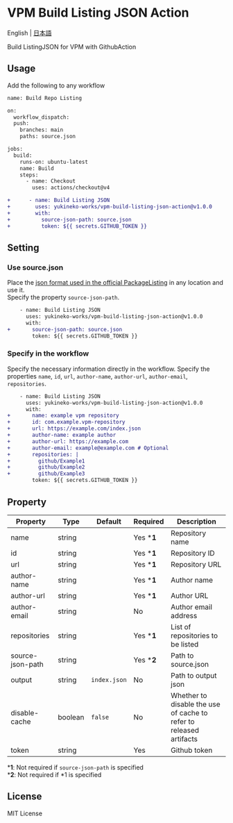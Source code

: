 # VPM Build Listing JSON Action
English | [日本語](README_ja.md)  
  
Build ListingJSON for VPM with GithubAction

## Usage
Add the following to any workflow
```diff
name: Build Repo Listing

on: 
  workflow_dispatch:
  push:
    branches: main
    paths: source.json

jobs:
  build:
    runs-on: ubuntu-latest
    name: Build
    steps:
      - name: Checkout
        uses: actions/checkout@v4

+      - name: Build Listing JSON
+        uses: yukineko-works/vpm-build-listing-json-action@v1.0.0
+        with:
+          source-json-path: source.json
+          token: ${{ secrets.GITHUB_TOKEN }}
```

## Setting
### Use source.json
Place the [json format used in the official PackageListing](https://github.com/vrchat-community/template-package-listing/blob/main/source.json) in any location and use it.  
Specify the property `source-json-path`.  
```diff
    - name: Build Listing JSON
      uses: yukineko-works/vpm-build-listing-json-action@v1.0.0
      with:
+       source-json-path: source.json
        token: ${{ secrets.GITHUB_TOKEN }}
```

### Specify in the workflow
Specify the necessary information directly in the workflow.
Specify the properties `name`, `id`, `url`, `author-name`, `author-url`, `author-email`, `repositories`.  
```diff
    - name: Build Listing JSON
      uses: yukineko-works/vpm-build-listing-json-action@v1.0.0
      with:
+       name: example vpm repository
+       id: com.example.vpm-repository
+       url: https://example.com/index.json
+       author-name: example author
+       author-url: https://example.com
+       author-email: example@example.com # Optional
+       repositories: |
+         github/Example1
+         github/Example2
+         github/Example3
        token: ${{ secrets.GITHUB_TOKEN }}
```

## Property

Property | Type | Default | Required | Description
--- | --- | --- | --- | ---
name | string | | Yes ***1** | Repository name
id | string | | Yes ***1** | Repository ID
url | string | | Yes ***1** | Repository URL
author-name | string | | Yes ***1** | Author name
author-url | string | | Yes ***1** | Author URL
author-email | string | | No | Author email address
repositories | string | | Yes ***1** | List of repositories to be listed
source-json-path | string | | Yes ***2** | Path to source.json
output | string | `index.json` | No | Path to output json
disable-cache | boolean | `false` | No | Whether to disable the use of cache to refer to released artifacts
token | string | | Yes | Github token

***1**: Not required if `source-json-path` is specified  
***2**: Not required if *1 is specified

## License
MIT License